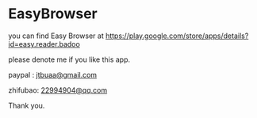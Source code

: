 # EasyBrowser

you can find Easy Browser at https://play.google.com/store/apps/details?id=easy.reader.badoo

please denote me if you like this app.

paypal  : jtbuaa@gmail.com

zhifubao: 22994904@qq.com

Thank you.
